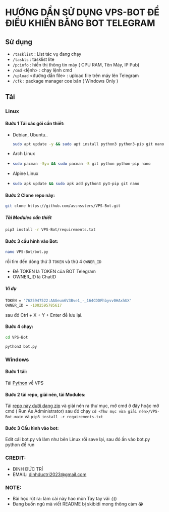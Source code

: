 # HƯỚNG DẨN SỬ DỤNG VPS-BOT ĐỂ ĐIỀU KHIỂN BẰNG BOT TELEGRAM

## Sử dụng
* `/tasklist` : List tác vụ đang chạy
* `/taskls` : tasklist lite
* `/pcinfo` : hiển thị thông tin máy ( CPU RAM, Tên Máy, IP Pub)
* `/cmd` <lệnh> : chạy lệnh cmd
* `/upload` <đường dẩn file> : upload file trên máy lên Telegram
* `/cfk` : package manager coe bản ( Windows Only )

## Tải
### Linux
#### Bước 1 Tải các gói cần thiết:
 *  Debian, Ubuntu..
    ```bash
    sudo apt update -y && sudo apt install python3 python3-pip git nano -y
    ```
* Arch Linux
* 
  ```bash
  sudo pacman -Syu && sudo pacman -S git python python-pip nano
  ```
* Alpine Linux
* 
  ```bash
  sudo apk update && sudo apk add python3 py3-pip git nano
  ```
  
#### Bước 2 Clone repo này:

```bash
git clone https://github.com/assnssters/VPS-Bot.git
```
##### Tải Modules cần thiết

```bash
pip3 install -r VPS-Bot/requirements.txt
```
#### Bước 3 cấu hình vào Bot:


```bash
nano VPS-Bot/bot.py
```


rồi tìm đến dòng thứ 3 `TOKEN` và thứ 4 `OWNER_ID`
* Để TOKEN là TOKEN của BOT Telegram
* OWNER_ID là ChatID
##### Ví dụ

```bash
TOKEN = '7625947522:AAGeun6V3Bve1_-_164CDDFhbyvv0HAxhUX'
OWNER_ID = -1002595785617
```

sau đó Ctrl + X + Y + Enter để lưu lại.
#### Bước 4 chạy:

```bash
cd VPS-Bot
```

```bash
python3 bot.py
```

### Windows
#### Bước 1 tải:
Tải [Python](https://www.python.org/ftp/python/3.13.5/python-3.13.5-amd64.exe) về VPS
#### Bước 2 tải repo, giải nén, tải Modules: 
Tải [repo này dưới dạng zip](https://github.com/assnssters/VPS-Bot/archive/refs/heads/main.zip) và giải nén ra thư mục, mở cmd ở đây hoặc mở cmd ( Run As Administrator) sau đó chạy ` cd <Thư mục vừa giải nén>/VPS-Bot-main `  và  `pip3 install -r requirements.txt`
#### Bước 3 Cấu hình vào bot:
Edit cái bot.py và làm như bên Linux rồi save lại, sau đó ấn vào bot.py python để run

 ### CREDIT:
 * ĐINH ĐỨC TRÍ
 * EMAIL: dinhductri2023@gmail.com
 ### NOTE:
- Bài học rút ra: làm cái này hao mòn Tay tay vãi :)))
- Đang buồn ngủ mà viết README bị skibidi mong thông cảm 😭
